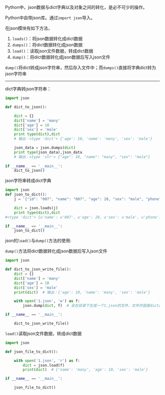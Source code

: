Python中，json数据与dict字典以及对象之间的转化，是必不可少的操作。

Python中自带json库。通过`import json`导入。

在json模块有如下方法，

1. `loads()`：将json数据转化成dict数据
2. `dumps()`：将dict数据转化成json数据
3. `load()`：读取json文件数据，转成dict数据
4. `dump()`：将dict数据转化成json数据后写入json文件

`dump()`将dict转成json字符串，然后存入文件中；而`dumps()`直接将字典dict转为json字符串

------

dict字典转json字符串：

```python
import json

def dict_to_json():

    dict = {}
    dict['name'] = 'many'
    dict['age'] = 10
    dict['sex'] = 'male'
    print type(dict),dict  
    # 输出：<type 'dict'> {'age': 10, 'name': 'many', 'sex': 'male'}

    json_data = json.dumps(dict)
    print type(json_data),json_data 
    # 输出：<type 'str'> {"age": 10, "name": "many", "sex": "male"}
    
if __name__ == '__main__':
    dict_to_json()
```

json字符串转成dict字典

```python
import json
def json_to_dict():
    j = '{"id": "007", "name": "007", "age": 28, "sex": "male", "phone": "13000000000", "email": "123@qq.com"}'

    dict = json.loads(j)
    print type(dict),dict 
#<type 'dict'> {u'name': u'007', u'age': 28, u'sex': u'male', u'phone': u'13000000000', u'email': u'123@qq.com', u'id': u'007'}

if __name__ == '__main__':
    json_to_dict()
```

 json的`load()`与`dump()`方法的使用:

`dump()`方法将dict数据转化成json数据后写入json文件

```python
import json

def dict_to_json_write_file():
    dict = {}
    dict['name'] = 'many'
    dict['age'] = 10
    dict['sex'] = 'male'
    print(dict)  # 输出：{'age': 10, 'name': 'many', 'sex': 'male'}

    with open('1.json', 'w') as f:
        json.dump(dict, f)  # 会在目录下生成一个1.json的文件，文件内容是dict数据转成的json字符串

if __name__ == '__main__':

    dict_to_json_write_file()
```

`load()`读取json文件数据，转成dict数据

```python
import json

def json_file_to_dict():

    with open('1.json', 'r') as f:
        dict = json.load(f)
        print(dict)  # {'name': 'many', 'age': 10, 'sex': 'male'}

if __name__ == '__main__':

    json_file_to_dict()
```
